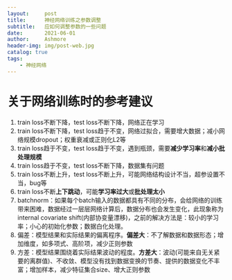 ```yaml
---
layout:     post
title:      神经网络训练之参数调整
subtitle:   应如何调整参数的一些问题
date:       2021-06-01
author:     Ashmore
header-img: img/post-web.jpg
catalog: true
tags:
    - 神经网络
---
```


# 关于网络训练时的参考建议

1. train loss不断下降，test loss不断下降，网络正在学习
2. train loss不断下降，test loss趋于不变，网络过拟合，需要增大数据；减小网络规模dropout；权重衰减或正则化L2等
3. train loss趋于不变，test loss趋于不变，遇到瓶颈，需要**减少学习率**和**减小批处理规模**
4. train loss趋于不变，test loss不断下降，数据集有问题
5. train loss不断上升，test loss不断上升，可能网络结构设计不当，超参设置不当，bug等
6. train loss不断**上下跳动**，可能**学习率过大**或**批处理太小**
7. batchnorm：如果每个batch输入的数据都具有不同的分布，会给网络的训练带来困难，数据经过一层层网络计算后，数据分布也会发生变化，此现象称为 internal covariate shift(内部协变量漂移)，之前的解决方法是：较小的学习率；小心的初始化参数；数据白化处理。
8. 偏差：模型结果和实际结果的偏离程序。**偏差大**：不了解数据和数据形态；增加维度，如多项式、高阶项，减少正则参数
9. 方差：模型结果围绕着实际结果波动的程度。**方差大**：波动(可能来自无关紧要的离群值)、不收敛、模型没有找到数据变换的节奏、提供的数据变化不丰富；增加样本，减少特征集合size、增大正则参数
